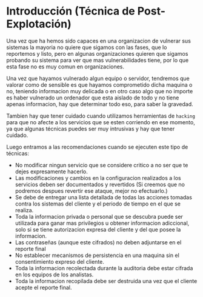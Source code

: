 # Introducción (Técnica de Post-Explotación)

Una vez que ha hemos sido capaces en una organizacion de vulnerar sus sistemas la mayoria no quiere que sigamos con las fases, que lo reportemos y listo, pero en algunas organizaciones quieren que sigamos probando su sistema para ver que mas vulnerabilidades tiene, por lo que esta fase no es muy comun en organizaciones.

Una vez que hayamos vulnerado algun equipo o servidor, tendremos que valorar como de sensible es que hayamos comprometido dicha maquina o no, teniendo informacion muy delicada o en otro caso algo que no importe es haber vulnerado un ordenador que esta aislado de todo y no tiene apenas informacion, hay que determinar todo eso, para saber la gravedad.

Tambien hay que tener cuidado cuando utilizamos herramientas de `hacking` para que no afecte a los servicios que se esten corriendo en ese momento, ya que algunas técnicas puedes ser muy intrusivas y hay que tener cuidado.

Luego entramos a las recomendaciones cuando se ejecuten este tipo de técnicas:

* No modificar ningun servicio que se considere critico a no ser que te dejes expresamente hacerlo.
* Las modificaciones y cambios en la configuracion realizados a los servicios deben ser documentados y revertidos (Si creemos que no podremos despues revertir ese ataque, mejor no efectuarlo.)
* Se debe de entregar una lista detallada de todas las acciones tomadas contra los sistemas del cliente y el periodo de tiempo en el que se realiza.
* Toda la informacion privada o personal que se descubra puede ser utilizada para ganar mas privilegios u obtener informacion adiccional, solo si se tiene autorizacion expresa del cliente y del que posee la informacion.
* Las contraseñas (aunque este cifrados) no deben adjuntarse en el reporte final
* No establecer mecanismos de persistencia en una maquina sin el consentimiento expreso del cliente.
* Toda la informacion recolectada durante la auditoria debe estar cifrada en los equipos de los analistas.
* Toda la informacion recopilada debe ser destruida una vez que el cliente acepte el reporte final.

